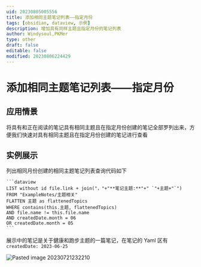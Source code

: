 ```yaml
---
uid: 20230805005556
title: 添加相同主题笔记列表——指定月份
tags: [obsidian, dataview, 示例]
description: 增加具有同样主题且指定月份的笔记列表
author: Windysoul,PKMer
type: other
draft: false
editable: false
modified: 20230806224429
---
```


# 添加相同主题笔记列表——指定月份

## 应用情景

将具有和正在阅读的笔记具有相同主题且在指定月份创建的笔记全部罗列出来，方便我们快速对具有相同主题且在指定月份创建的笔记进行查看

## 实例展示

列出相同月份创建的相同主题笔记列表查询代码如下

`````
```dataview
LIST without id file.link + join("，"+"**笔记主题:**"+" `"+主题+"`")
FROM "ExampleNotes/主题相关"
FLATTEN 主题 as flattenedTopics
WHERE contains(this.主题, flattenedTopics)
AND file.name != this.file.name
AND createdDate.month = 06 
OR createdDate.month = 05 
```
`````

展示中的笔记是关于健康和跑步主题的一篇笔记，在笔记的 Yaml 区有 `createdDate: 2023-06-25`

![Pasted image 20230721232210](https://cdn.pkmer.cn/images/Pasted%20image%2020230721232210.png!pkmer)
